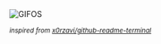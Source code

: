 <div align="justify">
<picture>
    <source media="(prefers-color-scheme: dark)" srcset="https://i.ibb.co/PZJbcRtN/output-gif.gif">
    <source media="(prefers-color-scheme: light)" srcset="https://i.ibb.co/PZJbcRtN/output-gif.gif">
    <img alt="GIFOS" src="https://i.ibb.co/PZJbcRtN/output-gif.gif">
</picture>

<sub><i>inspired from [x0rzavi/github-readme-terminal](https://github.com/x0rzavi/github-readme-terminal)</i></sub>

</div>

<!-- Image deletion URL: https://ibb.co/KjBQ2YmX/92962defb93c485aa7ee226bcc9a964e -->